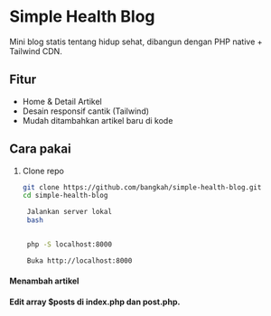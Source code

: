 # Simple Health Blog
Mini blog statis tentang hidup sehat, dibangun dengan PHP native + Tailwind CDN.

## Fitur
- Home & Detail Artikel
- Desain responsif cantik (Tailwind)
- Mudah ditambahkan artikel baru di kode

## Cara pakai
1. Clone repo
   ```bash
   git clone https://github.com/bangkah/simple-health-blog.git
   cd simple-health-blog

    Jalankan server lokal
    bash


    php -S localhost:8000

    Buka http://localhost:8000

#### Menambah artikel
#### Edit array $posts di index.php dan post.php.
